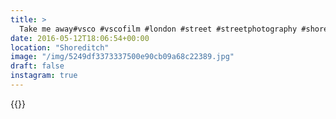 ```yaml
---
title: >
  Take me away#vsco #vscofilm #london #street #streetphotography #shoreditch #candid #graffiti
date: 2016-05-12T18:06:54+00:00
location: "Shoreditch"
image: "/img/5249df3373337500e90cb09a68c22389.jpg"
draft: false
instagram: true
---
```


{{<photo src="/img/5249df3373337500e90cb09a68c22389.jpg">}}
